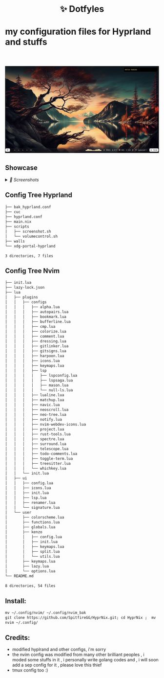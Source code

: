 <h1 align='center'> ✨ Dotfyles<h1>
<p align="center">
    <p> my configuration files for Hyprland and stuffs </p> </br>
    <img src="https://github.com/SpitfireGG/HyprNix/blob/main/assets/wall.png">
</p>

## Showcase

<details>
    <summary> <i>
    📸 Screenshots
    </i></summary>

    <img src="https://github.com/SpitfireGG/HyprNix/blob/main/assets/one.png">
    <img src="https://github.com/SpitfireGG/HyprNix/blob/main/assets/two.png">

</details>

## Config Tree Hyprland

```
├── bak_hyprland.conf
├── cuc
├── hyprland.conf
├── main.nix
├── scripts
│   ├── screenshot.sh
│   └── volumecontrol.sh
├── walls
└── xdg-portal-hyprland

3 directories, 7 files
```

## Config Tree Nvim

```
├── init.lua
├── lazy-lock.json
├── lua
│   ├── plugins
│   │   ├── configs
│   │   │   ├── alpha.lua
│   │   │   ├── autopairs.lua
│   │   │   ├── bookmark.lua
│   │   │   ├── bufferline.lua
│   │   │   ├── cmp.lua
│   │   │   ├── colorize.lua
│   │   │   ├── comment.lua
│   │   │   ├── dressing.lua
│   │   │   ├── gitlinker.lua
│   │   │   ├── gitsigns.lua
│   │   │   ├── harpoon.lua
│   │   │   ├── icons.lua
│   │   │   ├── keymaps.lua
│   │   │   ├── lsp
│   │   │   │   ├── lspconfig.lua
│   │   │   │   ├── lspsaga.lua
│   │   │   │   ├── mason.lua
│   │   │   │   └── null-ls.lua
│   │   │   ├── lualine.lua
│   │   │   ├── matchup.lua
│   │   │   ├── navic.lua
│   │   │   ├── neoscroll.lua
│   │   │   ├── neo-tree.lua
│   │   │   ├── notify.lua
│   │   │   ├── nvim-webdev-icons.lua
│   │   │   ├── project.lua
│   │   │   ├── rust-tools.lua
│   │   │   ├── spectre.lua
│   │   │   ├── surround.lua
│   │   │   ├── telescope.lua
│   │   │   ├── todo-comments.lua
│   │   │   ├── toggle-term.lua
│   │   │   ├── treesitter.lua
│   │   │   └── whichkey.lua
│   │   └── init.lua
│   ├── ui
│   │   ├── config.lua
│   │   ├── icons.lua
│   │   ├── init.lua
│   │   ├── lsp.lua
│   │   ├── renamer.lua
│   │   └── signature.lua
│   └── user
│       ├── colorscheme.lua
│       ├── functions.lua
│       ├── globals.lua
│       ├── kenzo
│       │   ├── config.lua
│       │   ├── init.lua
│       │   ├── keymaps.lua
│       │   ├── split.lua
│       │   └── utils.lua
│       ├── keymaps.lua
│       ├── lazy.lua
│       └── options.lua
└── README.md

8 directories, 54 files
```

## Install:

```shell
mv ~/.config/nvim/ ~/.config/nvim_bak
git clone https://github.com/SpitfireGG/HyprNix.git; cd HyprNix ;  mv nvim ~/.config/
```

## Credits:

- modified hyplrand and other configs, i'm sorry
- the nvim config was modified from many other brilliant peoples , i moded some stuffs in it , i personally write golang codes and , i will soon add a sep config for it , please love this thief
- tmux config too :)
